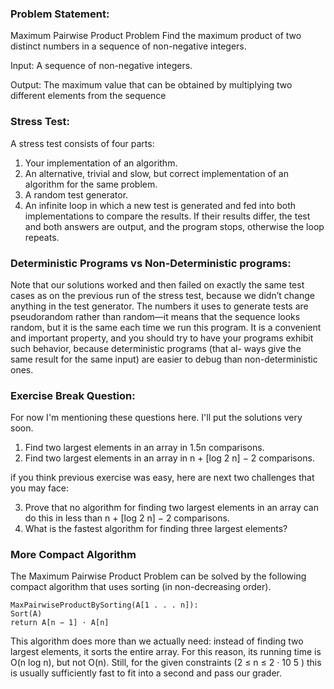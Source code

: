 ### Problem Statement:

Maximum Pairwise Product Problem
Find the maximum product of two distinct numbers
in a sequence of non-negative integers.

Input: 
A sequence of non-negative
integers.

Output: 
The maximum value that
can be obtained by multiplying
two different elements from the sequence


### Stress Test:
A stress test consists of four parts:
1. Your implementation of an algorithm.
2. An alternative, trivial and slow, but correct implementation of an
algorithm for the same problem.
3. A random test generator.
4. An infinite loop in which a new test is generated and fed into both
implementations to compare the results. If their results differ, the
test and both answers are output, and the program stops, otherwise
the loop repeats.


### Deterministic Programs vs Non-Deterministic programs:
Note that our solutions worked and then failed on exactly the same
test cases as on the previous run of the stress test, because we didn’t
change anything in the test generator. The numbers it uses to generate
tests are pseudorandom rather than random—it means that the sequence
looks random, but it is the same each time we run this program. It is
a convenient and important property, and you should try to have your
programs exhibit such behavior, because deterministic programs (that al-
ways give the same result for the same input) are easier to debug than
non-deterministic ones.


### Exercise Break Question:
For now I'm mentioning these questions here. I'll put the solutions very soon.

1. Find two largest elements in an array in 1.5n comparisons.
2. Find two largest elements in an array in n + [log 2 n] − 2 comparisons.

if you think previous exercise was easy, here are next two challenges that you may face:

3. Prove that no algorithm for finding two largest elements in an array can do this in less than n + [log 2 n] − 2 comparisons.
4. What is the fastest algorithm for finding three largest elements?

### More Compact Algorithm
The Maximum Pairwise Product Problem can be solved by the following
compact algorithm that uses sorting (in non-decreasing order).

    MaxPairwiseProductBySorting(A[1 . . . n]):
    Sort(A)
    return A[n − 1] · A[n]

This algorithm does more than we actually need: 
    instead of finding two
largest elements, it sorts the entire array. For this reason, its running time
is O(n log n), but not O(n). Still, for the given constraints (2 ≤ n ≤ 2 · 10 5 )
this is usually sufficiently fast to fit into a second and pass our grader.